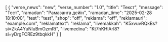 [
  {
    "verse_news": "new",
    "verse_number": "1.0",
    "title": "Текст",
    "message": "Тест",
    "ramadan": "Рамазанға дейін",
    "ramadan_time": "2025-02-28 18:10:00",
    "test": "test",
    "shop": "off",
    "reklama": "off",
    "reklamaurl": "example.com",
    "reklamatext": "reklama",
    "livemakkah": "K5xvuvRQkBs?si=ZkA4YuNIuBmOzmRt",
    "livemedina": "Kt7hKHlArl8?si=yDrgFCREz9tbqkkH"
  }
]